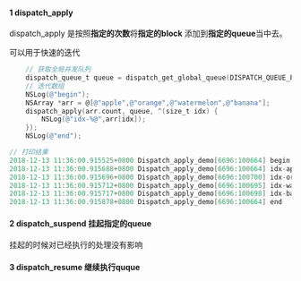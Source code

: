####  1 dispatch_apply

dispatch_apply 是按照**指定的次数**将**指定的block** 添加到**指定的queue**当中去。

可以用于快速的迭代

```objective-c
    // 获取全局并发队列
    dispatch_queue_t queue = dispatch_get_global_queue(DISPATCH_QUEUE_PRIORITY_DEFAULT, 0);
    // 迭代数组
    NSLog(@"begin");
    NSArray *arr = @[@"apple",@"orange",@"watermelon",@"banana"];
    dispatch_apply(arr.count, queue, ^(size_t idx) {
        NSLog(@"idx-%@",arr[idx]);
    });
    NSLog(@"end");

// 打印结果
2018-12-13 11:36:00.915525+0800 Dispatch_apply_demo[6696:100664] begin
2018-12-13 11:36:00.915688+0800 Dispatch_apply_demo[6696:100664] idx-apple
2018-12-13 11:36:00.915696+0800 Dispatch_apply_demo[6696:100700] idx-orange
2018-12-13 11:36:00.915712+0800 Dispatch_apply_demo[6696:100695] idx-watermelon
2018-12-13 11:36:00.915717+0800 Dispatch_apply_demo[6696:100698] idx-banana
2018-12-13 11:36:00.915878+0800 Dispatch_apply_demo[6696:100664] end
```



#### 2 dispatch_suspend 挂起指定的queue

挂起的时候对已经执行的处理没有影响

#### 3 dispatch_resume 继续执行quque

